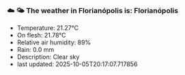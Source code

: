 ### ☁️ 🌤️  The weather in Florianópolis is: Florianópolis

- Temperature: 21.27°C
- On flesh: 21.78°C
- Relative air humidity: 89%
- Rain: 0.0 mm
- Description: Clear sky
- last updated: 2025-10-05T20:17:07.717856
